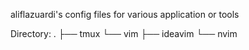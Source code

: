 aliflazuardi's config files for various application or tools

Directory:
.
├── tmux
└── vim
├── ideavim
└── nvim
